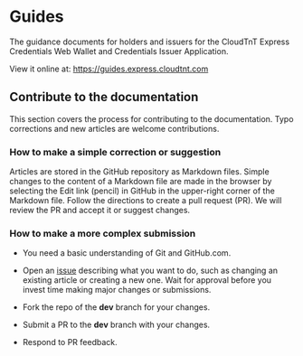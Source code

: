 ﻿# Guides

The guidance documents for holders and issuers for the CloudTnT Express Credentials Web Wallet and Credentials Issuer Application. 

View it online at: https://guides.express.cloudtnt.com

## Contribute to the documentation

This section covers the process for contributing to the documentation. Typo corrections and new articles are welcome contributions.

### How to make a simple correction or suggestion

Articles are stored in the GitHub repository as Markdown files. Simple changes to the content of a Markdown file are made in the browser by selecting the Edit link (pencil) in GitHub in the upper-right corner of the Markdown file. Follow the directions to create a pull request (PR). We will review the PR and accept it or suggest changes.

### How to make a more complex submission

- You need a basic understanding of Git and GitHub.com.

- Open an [issue](https://github.com/cloudtnt-rcl/RCL.CloudTnT.Express.Guides/issues) describing what you want to do, such as changing an existing article or creating a new one. Wait for approval before you invest time making major changes or submissions.

- Fork the repo of the **dev** branch for your changes.

- Submit a PR to the **dev** branch with your changes.

- Respond to PR feedback.
